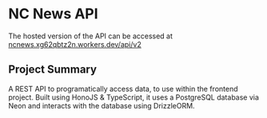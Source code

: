 # NC News API

The hosted version of the API can be accessed at [ncnews.xg62qbtz2n.workers.dev/api/v2](https://ncnews.xg62qbtz2n.workers.dev/api/v2)

## Project Summary

A REST API to programatically access data, to use within the frontend project. Built using HonoJS & TypeScript, it uses a PostgreSQL database via Neon and interacts with the database using DrizzleORM.
